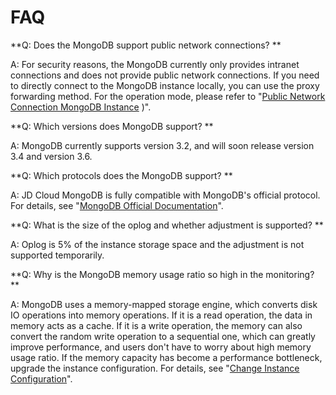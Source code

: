 # FAQ

**Q: Does the MongoDB support public network connections? **

A: For security reasons, the MongoDB currently only provides intranet connections and does not provide public network connections. If you need to directly connect to the MongoDB instance locally, you can use the proxy forwarding method. For the operation mode, please refer to "[Public Network Connection MongoDB Instance](../Best-Practices/Public-Network-Connect-to-MongoDB-Instance.md) )".


**Q: Which versions does MongoDB support? **

A: MongoDB currently supports version 3.2, and will soon release version 3.4 and version 3.6.


**Q: Which protocols does the MongoDB support? **

A: JD Cloud MongoDB is fully compatible with MongoDB's official protocol. For details, see "[MongoDB Official Documentation](https://docs.mongodb.com/v3.2/introduction/)".

**Q: What is the size of the oplog and whether adjustment is supported? **

A:  Oplog is 5% of the instance storage space and the adjustment is not supported temporarily.

   
**Q: Why is the MongoDB memory usage ratio so high in the monitoring? **

A: MongoDB uses a memory-mapped storage engine, which converts disk IO operations into memory operations. If it is a read operation, the data in memory acts as a cache. If it is a write operation, the memory can also convert the random write operation to a sequential one, which can greatly improve performance, and users don't have to worry about high memory usage ratio. If the memory capacity has become a performance bottleneck, upgrade the instance configuration. For details, see "[Change Instance Configuration](../Operation-Guide/Instance-Management/Modify-Instance-Spec.md)".
